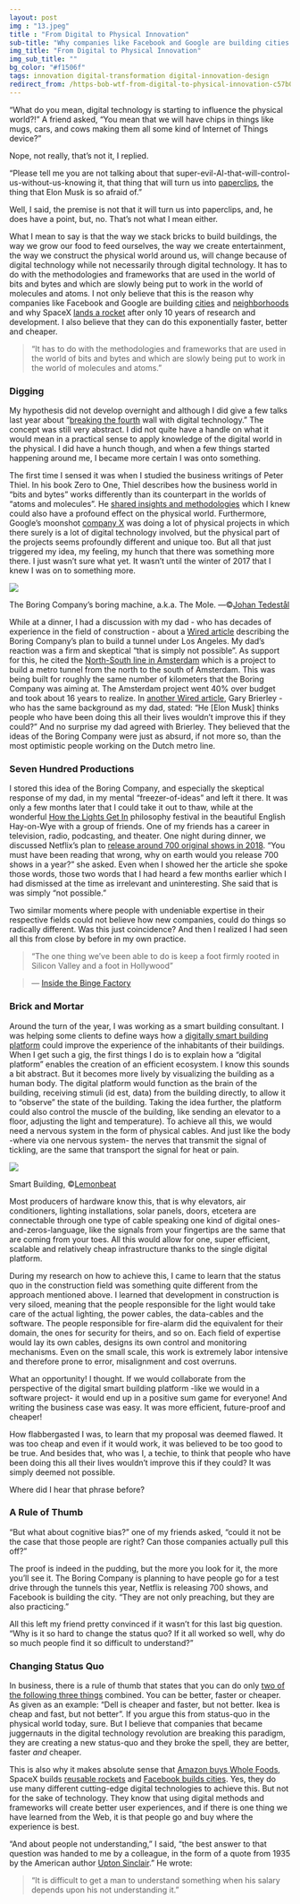 ```yaml
---
layout: post
img : "13.jpeg"
title : "From Digital to Physical Innovation"
sub-title: "Why companies like Facebook and Google are building cities and neighbourhoods."
img_title: "From Digital to Physical Innovation"
img_sub_title: ""
bg_color: "#f1506f"
tags: innovation digital-transformation digital-innovation-design
redirect_from: /https-bob-wtf-from-digital-to-physical-innovation-c57b03bf2861/
---
```


“What do you mean, digital technology is starting to influence the physical world?!” A friend asked, “You mean that we will have chips in things like mugs, cars, and cows making them all some kind of Internet of Things device?”

Nope, not really, that’s not it, I replied.

“Please tell me you are not talking about that super-evil-AI-that-will-control-us-without-us-knowing it, that thing that will turn us into [paperclips](https://wiki.lesswrong.com/wiki/Paperclip_maximizer), the thing that Elon Musk is so afraid of.”

Well, I said, the premise is not that it will turn us into paperclips, and, he does have a point, but, no. That’s not what I mean either.

What I mean to say is that the way we stack bricks to build buildings, the way we grow our food to feed ourselves, the way we create entertainment, the way we construct the physical world around us, will change because of digital technology while not necessarily through digital technology. It has to do with the methodologies and frameworks that are used in the world of bits and bytes and which are slowly being put to work in the world of molecules and atoms. I not only believe that this is the reason why companies like Facebook and Google are building [cities](https://www.nytimes.com/2018/03/21/technology/facebook-zucktown-willow-village.html) and [neighborhoods](https://www.engadget.com/2018/03/16/alphabet-google-sidewalk-labs-toronto-quayside/) and why SpaceX [lands a rocket](https://www.youtube.com/watch?v=1B6oiLNyKKI) after only 10 years of research and development. I also believe that they can do this exponentially faster, better and cheaper.

> “It has to do with the methodologies and frameworks that are used in the world of bits and bytes and which are slowly being put to work in the world of molecules and atoms.”

### Digging

My hypothesis did not develop overnight and although I did give a few talks last year about “[breaking the fourth](https://www.urbandictionary.com/define.php?term=Breaking%20the%20Fourth%20Wall) wall with digital technology.” The concept was still very abstract. I did not quite have a handle on what it would mean in a practical sense to apply knowledge of the digital world in the physical. I did have a hunch though, and when a few things started happening around me, I became more certain I was onto something.

The first time I sensed it was when I studied the business writings of Peter Thiel. In his book Zero to One, Thiel describes how the business world in “bits and bytes” works differently than its counterpart in the worlds of “atoms and molecules”. He [shared insights and methodologies](https://www.youtube.com/watch?v=lxDApu-LXrE) which I knew could also have a profound effect on the physical world. Furthermore, Google’s moonshot [company X](https://x.company/projects/) was doing a lot of physical projects in which there surely is a lot of digital technology involved, but the physical part of the projects seems profoundly different and unique too. But all that just triggered my idea, my feeling, my hunch that there was something more there. I just wasn’t sure what yet. It wasn’t until the winter of 2017 that I knew I was on to something more.

![](https://cdn-images-1.medium.com/max/600/1*AVlEqHkAr6f7fxXodln6yw.jpeg)

The Boring Company’s boring machine, a.k.a. The Mole. —©[Johan Tedestål](https://medium.com/u/69ac39ea0774)


While at a dinner, I had a discussion with my dad - who has decades of experience in the field of construction - about a [Wired article](https://www.wired.com/story/elon-musk-boring-company-tunnels/) describing the Boring Company’s plan to build a tunnel under Los Angeles. My dad’s reaction was a firm and skeptical “that is simply not possible”. As support for this, he cited the [North-South line in Amsterdam](https://en.wikipedia.org/wiki/Amsterdam_Metro#North%E2%80%93South_line_%28Route_52%29) which is a project to build a metro tunnel from the north to the south of Amsterdam. This was being built for roughly the same number of kilometers that the Boring Company was aiming at. The Amsterdam project went 40% over budget and took about 16 years to realize. In [another Wired article](https://www.wired.com/story/engineers-dont-totally-dig-musk-tunneling/), Gary Brierley -who has the same background as my dad, stated: “He [Elon Musk] thinks people who have been doing this all their lives wouldn’t improve this if they could?” And no surprise my dad agreed with Brierley. They believed that the ideas of the Boring Company were just as absurd, if not more so, than the most optimistic people working on the Dutch metro line.

### Seven Hundred Productions

I stored this idea of the Boring Company, and especially the skeptical response of my dad, in my mental “freezer-of-ideas” and left it there. It was only a few months later that I could take it out to thaw, while at the wonderful [How the Lights Get In](https://howthelightgetsin.org/london) philosophy festival in the beautiful English Hay-on-Wye with a group of friends. One of my friends has a career in television, radio, podcasting, and theater. One night during dinner, we discussed Netflix’s plan to [release around 700 original shows in 2018](https://variety.com/2018/digital/news/netflix-700-original-series-2018-1202711940/). “You must have been reading that wrong, why on earth would you release 700 shows in a year?” she asked. Even when I showed her the article she spoke those words, those two words that I had heard a few months earlier which I had dismissed at the time as irrelevant and uninteresting. She said that is was simply “not possible.”

Two similar moments where people with undeniable expertise in their respective fields could not believe how new companies, could do things so radically different. Was this just coincidence? And then I realized I had seen all this from close by before in my own practice.

> “The one thing we’ve been able to do is keep a foot firmly rooted in Silicon Valley and a foot in Hollywood”

> — [Inside the Binge Factory](http://www.vulture.com/2018/06/how-netflix-swallowed-tv-industry.html)

### Brick and Mortar

Around the turn of the year, I was working as a smart building consultant. I was helping some clients to define ways how a [digitally smart building platform](https://bob.wtf/a-business-case-for-a-smart-building-bbe434d04847) could improve the experience of the inhabitants of their buildings. When I get such a gig, the first things I do is to explain how a “digital platform” enables the creation of an efficient ecosystem. I know this sounds a bit abstract. But it becomes more lively by visualizing the building as a human body. The digital platform would function as the brain of the building, receiving stimuli (id est, data) from the building directly, to allow it to “observe” the state of the building. Taking the idea further, the platform could also control the muscle of the building, like sending an elevator to a floor, adjusting the light and temperature). To achieve all this, we would need a nervous system in the form of physical cables. And just like the body -where via one nervous system- the nerves that transmit the signal of tickling, are the same that transport the signal for heat or pain.

![](https://cdn-images-1.medium.com/max/600/1*HscxHn-DRwSLKfhXy3Lnbw.png)

Smart Building, ©[Lemonbeat](https://www.lemonbeat.com/lean-building-automation/)


Most producers of hardware know this, that is why elevators, air conditioners, lighting installations, solar panels, doors, etcetera are connectable through one type of cable speaking one kind of digital ones-and-zeros-language, like the signals from your fingertips are the same that are coming from your toes. All this would allow for one, super efficient, scalable and relatively cheap infrastructure thanks to the single digital platform.

During my research on how to achieve this, I came to learn that the status quo in the construction field was something quite different from the approach mentioned above. I learned that development in construction is very siloed, meaning that the people responsible for the light would take care of the actual lighting, the power cables, the data-cables and the software. The people responsible for fire-alarm did the equivalent for their domain, the ones for security for theirs, and so on. Each field of expertise would lay its own cables, designs its own control and monitoring mechanisms. Even on the small scale, this work is extremely labor intensive and therefore prone to error, misalignment and cost overruns.

What an opportunity! I thought. If we would collaborate from the perspective of the digital smart building platform -like we would in a software project- it would end up in a positive sum game for everyone! And writing the business case was easy. It was more efficient, future-proof and cheaper!

How flabbergasted I was, to learn that my proposal was deemed flawed. It was too cheap and even if it would work, it was believed to be too good to be true. And besides that, who was I, a techie, to think that people who have been doing this all their lives wouldn’t improve this if they could? It was simply deemed not possible.

Where did I hear that phrase before?

### A Rule of Thumb

“But what about cognitive bias?” one of my friends asked, “could it not be the case that those people are right? Can those companies actually pull this off?”

The proof is indeed in the pudding, but the more you look for it, the more you’ll see it. The Boring Company is planning to have people go for a test drive through the tunnels this year, Netflix is releasing 700 shows, and Facebook is building the city. “They are not only preaching, but they are also practicing.”

All this left my friend pretty convinced if it wasn’t for this last big question. “Why is it so hard to change the status quo? If it all worked so well, why do so much people find it so difficult to understand?”

### Changing Status Quo

In business, there is a rule of thumb that states that you can do only [two of the following three things](https://www.forbes.com/sites/joshlinkner/2015/01/15/pick-only-two-cheaper-faster-or-better/) combined. You can be better, faster or cheaper. As given as an example: “Dell is cheaper and faster, but not better. Ikea is cheap and fast, but not better”. If you argue this from status-quo in the physical world today, sure. But I believe that companies that became juggernauts in the digital technology revolution are breaking this paradigm, they are creating a new status-quo and they broke the spell, they are better, faster _and_ cheaper.

This is also why it makes absolute sense that [Amazon buys Whole Foods](http://www.businessinsider.com/amazon-buys-whole-foods-changes-2017-8?international=true&r=US&IR=T), SpaceX builds [reusable rockets](https://en.wikipedia.org/wiki/SpaceX_reusable_launch_system_development_program#Economics_of_rocket_reuse) and [Facebook builds cities](https://www.citymetric.com/fabric/facebook-building-its-own-town-silicon-valley-it-won-t-be-first-3957). Yes, they do use many different cutting-edge digital technologies to achieve this. But not for the sake of technology. They know that using digital methods and frameworks will create better user experiences, and if there is one thing we have learned from the Web, it is that people go and buy where the experience is best.

“And about people not understanding,” I said, “the best answer to that question was handed to me by a colleague, in the form of a quote from 1935 by the American author [Upton Sinclair](https://en.wikipedia.org/wiki/Upton_Sinclair).” He wrote:

> “It is difficult to get a man to understand something when his salary depends upon his not understanding it.”
